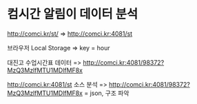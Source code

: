 # 컴시간 알림이 데이터 분석

http://comci.kr/st/ => http://comci.kr:4081/st

브라우저 Local Storage => key = hour

대진고 수업시간표 데이터 => http://comci.kr:4081/98372?MzQ3MzlfMTU1MDlfMF8x

http://comci.kr:4081/st 소스 분석 => http://comci.kr:4081/98372?MzQ3MzlfMTU1MDlfMF8x = json, 구조 파악
